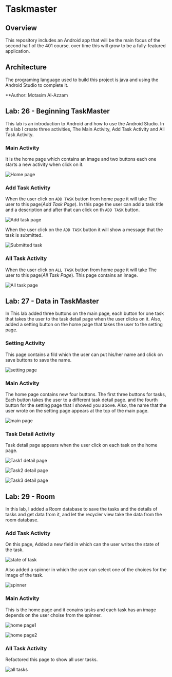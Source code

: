 # Taskmaster

## Overview

This repository includes an Android app that will be the main focus of the second half of the 401 course. over time this will grow to be a fully-featured application.

## Architecture

The programing language used to build this project is java and using the Android Studio to complete it.

**Author: Motasim Al-Azzam

## Lab: 26 - Beginning TaskMaster

This lab is an introduction to Android and how to use the Android Studio. In this lab I create three activities, The Main Activity, Add Task Activity and All Task Activity.

### Main Activity

It is the home page which contains an image and two buttons each one starts a new activity when click on it.

![Home page](screenshots/mainActivity-lab-26.jpg)

### Add Task Activity

When the user click on `ADD TASK` button from home page it will take The user to this page(*Add Task Page*). In this page the user can add a task title and a description and after that can click on th `ADD TASK` button.

![Add task page](screenshots/addTaskActivity-lab26.jpg)

When the user click on the `ADD TASK` button it will show a message that the task is submitted.

![Submitted task](screenshots/submittedTask-lab-26.jpg)

### All Task Activity

When the user click on `ALL TASK` button from home page it will take The user to this page(*All Task Page*). This page contains an image.

![All task page](screenshots/allTaskActivity-lab-26.jpg)

## Lab: 27 - Data in TaskMaster

In This lab added three buttons on the main page, each button for one task that takes the user to the task detail page when the user clicks on it. Also, added a setting button on the home page that takes the user to the setting page.

### Setting Activity

This page contains a fild which the user can put his/her name and click on save buttons to save the name.

![setting page](screenshots/settingActivity-lab-27.jpg)

### Main Activity

The home page contains new four buttons. The first three buttons for tasks, Each button takes the user to a different task detail page. and the fourth button for the setting page that I showed you above. Also, the name that the user wrote on the setting page appears at the top of the main page.

![main page](screenshots/mainActivity-lab-27.jpg)

### Task Detail Activity

Task detail page appears when the user click on each task on the home page.

![Task1 detail page](screenshots/taskDetailActivity-1-lab-27.jpg)

![Task2 detail page](screenshots/taskDetailActivity-2-lab-27.jpg)

![Task3 detail page](screenshots/taskDetailActivity-3-lab-27.jpg)

## Lab: 29 - Room

In this lab, I added a Room database to save the tasks and the details of tasks and get data from it, and let the recycler view take the data from the room database. 

### Add Task Activity

On this page, Added a new field in which can the user writes the state of the task.

![state of task](screenshots/addTaskActivity-lab-29.jpg)

Also added a spinner in which the user can select one of the choices for the image of the task.

![spinner](screenshots/spinner-lab-29.jpg)

### Main Activity

 This is the home page and it conains tasks and each task has an image depends on the user choise from the spinner.

![home page1](screenshots/homepage-lab-29.jpg)

![home page2](screenshots/homepage2-lab-29.jpg)

### All Task Activity

Refactored this page to show all user tasks.

![all tasks](screenshots/allTaskActicity-lab-29.jpg) 